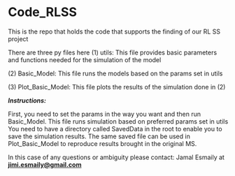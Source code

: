 # Code_RLSS
This is the repo that holds the code that supports the finding of our RL SS project

There are three py files here
(1) utils: This file provides basic parameters and functions needed for the simulation of the model

(2) Basic_Model: This file runs the models based on the params set in utils

(3) Plot_Basic_Model: This file plots the results of the simulation done in (2)

_**Instructions:**_

First, you need to set the params in the way you want and then run Basic_Model. This file runs simulation based on preferred params set in utils
You need to have a directory called SavedData in the root to enable you to save the simulation results.
The same saved file can be used in Plot_Basic_Model to reproduce results brought in the original MS.


In this case of any questions or ambiguity please contact: Jamal Esmaily at **jimi.esmaily@gmail.com**

